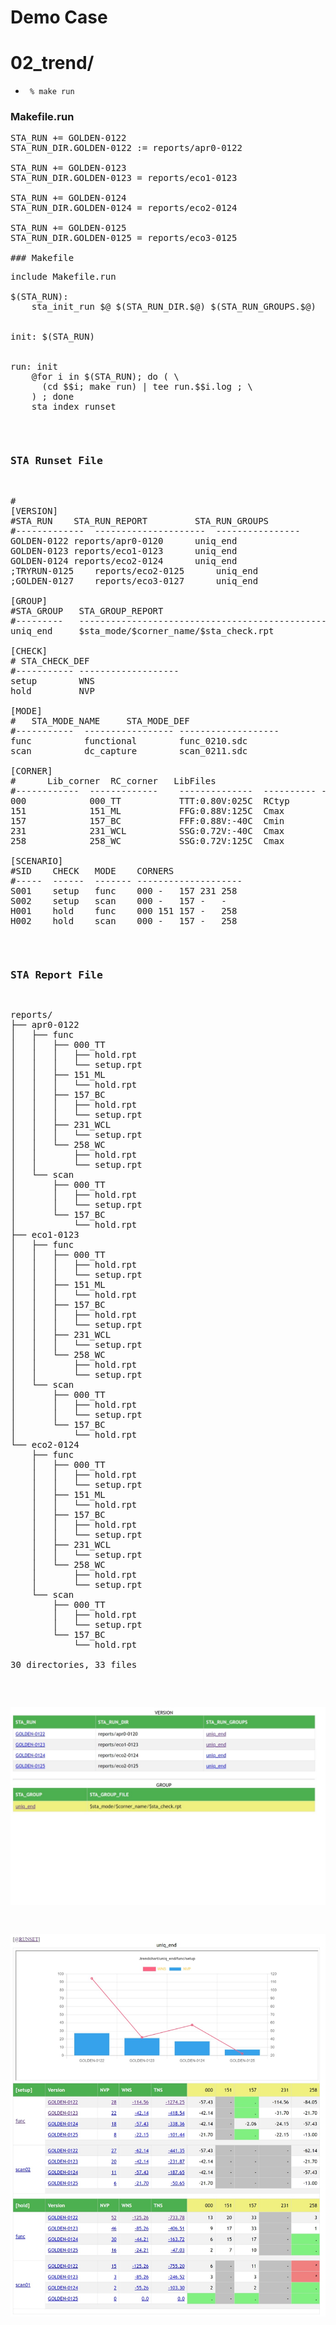 # Demo Case

# 02_trend/

+ <code> % make run </code>

### Makefile.run
<pre>
STA_RUN += GOLDEN-0122 
STA_RUN_DIR.GOLDEN-0122 := reports/apr0-0122

STA_RUN += GOLDEN-0123
STA_RUN_DIR.GOLDEN-0123 = reports/eco1-0123

STA_RUN += GOLDEN-0124
STA_RUN_DIR.GOLDEN-0124 = reports/eco2-0124

STA_RUN += GOLDEN-0125
STA_RUN_DIR.GOLDEN-0125 = reports/eco3-0125

### Makefile
<pre>
include Makefile.run

$(STA_RUN):
	sta_init_run $@ $(STA_RUN_DIR.$@) $(STA_RUN_GROUPS.$@)


init: $(STA_RUN)


run: init
	@for i in $(STA_RUN); do ( \
	  (cd $$i; make run) | tee run.$$i.log ; \
	) ; done
	sta_index_runset
</pre>

### STA Runset File
<pre>
#
[VERSION]
#STA_RUN	STA_RUN_REPORT         STA_RUN_GROUPS
#-------------	---------------------  ----------------
GOLDEN-0122	reports/apr0-0120      uniq_end
GOLDEN-0123	reports/eco1-0123      uniq_end
GOLDEN-0124	reports/eco2-0124      uniq_end
;TRYRUN-0125	reports/eco2-0125      uniq_end
;GOLDEN-0127	reports/eco3-0127      uniq_end

[GROUP]
#STA_GROUP   STA_GROUP_REPORT
#---------   -----------------------------------------------
uniq_end     $sta_mode/$corner_name/$sta_check.rpt

[CHECK]
#<sta_check> STA_CHECK_DEF
#----------- -------------------
setup        WNS
hold         NVP

[MODE]
#<sta_mode>   STA_MODE_NAME     STA_MODE_DEF
#-----------  ----------------- -------------------
func          functional        func_0210.sdc
scan          dc_capture        scan_0211.sdc

[CORNER]
#<sta_corner>  <corner_name>    Lib_corner	RC_corner   LibFiles
#------------  -------------    --------------  ---------- ----------
000            000_TT           TTT:0.80V:025C  RCtyp           	
151            151_ML           FFG:0.88V:125C  Cmax
157            157_BC           FFF:0.88V:-40C  Cmin
231            231_WCL          SSG:0.72V:-40C  Cmax
258            258_WC           SSG:0.72V:125C  Cmax

[SCENARIO]
#SID    CHECK   MODE	CORNERS
#-----	------	------- --------------------
S001    setup   func    000 -   157 231 258
S002    setup   scan    000 -   157 -   -
H001    hold    func    000 151 157 -   258
H002    hold    scan    000 -   157 -   258
</pre>

### STA Report File
<pre>
reports/
├── apr0-0122
│   ├── func
│   │   ├── 000_TT
│   │   │   ├── hold.rpt
│   │   │   └── setup.rpt
│   │   ├── 151_ML
│   │   │   └── hold.rpt
│   │   ├── 157_BC
│   │   │   ├── hold.rpt
│   │   │   └── setup.rpt
│   │   ├── 231_WCL
│   │   │   └── setup.rpt
│   │   └── 258_WC
│   │       ├── hold.rpt
│   │       └── setup.rpt
│   └── scan
│       ├── 000_TT
│       │   ├── hold.rpt
│       │   └── setup.rpt
│       └── 157_BC
│           └── hold.rpt
├── eco1-0123
│   ├── func
│   │   ├── 000_TT
│   │   │   ├── hold.rpt
│   │   │   └── setup.rpt
│   │   ├── 151_ML
│   │   │   └── hold.rpt
│   │   ├── 157_BC
│   │   │   ├── hold.rpt
│   │   │   └── setup.rpt
│   │   ├── 231_WCL
│   │   │   └── setup.rpt
│   │   └── 258_WC
│   │       ├── hold.rpt
│   │       └── setup.rpt
│   └── scan
│       ├── 000_TT
│       │   ├── hold.rpt
│       │   └── setup.rpt
│       └── 157_BC
│           └── hold.rpt
└── eco2-0124
    ├── func
    │   ├── 000_TT
    │   │   ├── hold.rpt
    │   │   └── setup.rpt
    │   ├── 151_ML
    │   │   └── hold.rpt
    │   ├── 157_BC
    │   │   ├── hold.rpt
    │   │   └── setup.rpt
    │   ├── 231_WCL
    │   │   └── setup.rpt
    │   └── 258_WC
    │       ├── hold.rpt
    │       └── setup.rpt
    └── scan
        ├── 000_TT
        │   ├── hold.rpt
        │   └── setup.rpt
        └── 157_BC
            └── hold.rpt

30 directories, 33 files
</pre>

![run/02_trend/screenshot/sta2htm_runset.jpeg](./run/02_trend/screenshot/sta2htm_runset.jpeg?raw=true)

![run/02_trend/screenshot/sta2htm_trendchart.jpeg](./run/02_trend/screenshot/sta2htm_trendchart.jpeg?rgroupue)
